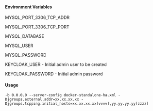 
#### Environment Variables

MYSQL_PORT_3306_TCP_ADDR

MYSQL_PORT_3306_TCP_PORT

MYSQL_DATABASE

MYSQL_USER

MYSQL_PASSWORD

KEYCLOAK_USER - Initial admin user to be created

KEYCLOAK_PASSWORD - Initial admin password


#### Usage

	-b 0.0.0.0 --server-config docker-standalone-ha.xml -Djgroups.external.addr=xx.xx.xx.xx -Djgroups.tcpping.initial_hosts=xx.xx.xx.xx[vvvv],yy.yy.yy.yy[zzzz]
